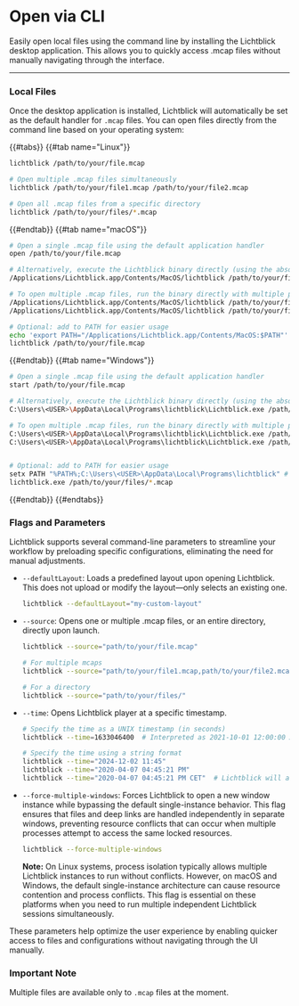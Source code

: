 # Open via CLI

Easily open local files using the command line by installing the Lichtblick desktop application. This allows you to quickly access .mcap files without manually navigating through the interface.

---

### Local Files

Once the desktop application is installed, Lichtblick will automatically be set as the default handler for `.mcap` files. You can open files directly from the command line based on your operating system:

{{#tabs}}
{{#tab name="Linux"}}

```sh
lichtblick /path/to/your/file.mcap

# Open multiple .mcap files simultaneously
lichtblick /path/to/your/file1.mcap /path/to/your/file2.mcap

# Open all .mcap files from a specific directory
lichtblick /path/to/your/files/*.mcap
```

{{#endtab}}
{{#tab name="macOS"}}

```sh
# Open a single .mcap file using the default application handler
open /path/to/your/file.mcap

# Alternatively, execute the Lichtblick binary directly (using the absolute path)
/Applications/Lichtblick.app/Contents/MacOS/lichtblick /path/to/your/file.mcap

# To open multiple .mcap files, run the binary directly with multiple paths or use a wildcard
/Applications/Lichtblick.app/Contents/MacOS/lichtblick /path/to/your/file1.mcap /path/to/your/file2.mcap
/Applications/Lichtblick.app/Contents/MacOS/lichtblick /path/to/your/files/*.mcap

# Optional: add to PATH for easier usage
echo 'export PATH="/Applications/Lichtblick.app/Contents/MacOS:$PATH"' >> ~/.zshrc && source ~/.zshrc
lichtblick /path/to/your/file.mcap
```

{{#endtab}}
{{#tab name="Windows"}}

```sh
# Open a single .mcap file using the default application handler
start /path/to/your/file.mcap

# Alternatively, execute the Lichtblick binary directly (using the absolute path)
C:\Users\<USER>\AppData\Local\Programs\lichtblick\Lichtblick.exe /path/to/your/file.mcap

# To open multiple .mcap files, run the binary directly with multiple paths or use a wildcard
C:\Users\<USER>\AppData\Local\Programs\lichtblick\Lichtblick.exe /path/to/your/file1.mcap /path/to/your/file2.mcap
C:\Users\<USER>\AppData\Local\Programs\lichtblick\Lichtblick.exe /path/to/your/files/*.mcap


# Optional: add to PATH for easier usage
setx PATH "%PATH%;C:\Users\<USER>\AppData\Local\Programs\lichtblick" # need to restart the terminal
lichtblick.exe /path/to/your/files/*.mcap
```

{{#endtab}}
{{#endtabs}}

### Flags and Parameters

Lichtblick supports several command-line parameters to streamline your workflow by preloading specific configurations, eliminating the need for manual adjustments.

- `--defaultLayout`: Loads a predefined layout upon opening Lichtblick. This does not upload or modify the layout—only selects an existing one.

  ```sh
  lichtblick --defaultLayout="my-custom-layout"
  ```

- `--source`: Opens one or multiple .mcap files, or an entire directory, directly upon launch.

  ```sh
  lichtblick --source="path/to/your/file.mcap"

  # For multiple mcaps
  lichtblick --source="path/to/your/file1.mcap,path/to/your/file2.mcap"

  # For a directory
  lichtblick --source="path/to/your/files/"
  ```

- `--time`: Opens Lichtblick player at a specific timestamp.

  ```sh
  # Specify the time as a UNIX timestamp (in seconds)
  lichtblick --time=1633046400  # Interpreted as 2021-10-01 12:00:00 AM UTC

  # Specify the time using a string format
  lichtblick --time="2024-12-02 11:45"
  lichtblick --time="2020-04-07 04:45:21 PM"
  lichtblick --time="2020-04-07 04:45:21 PM CET"  # Lichtblick will attempt to convert this to the timezone used in the MCAP file
  ```

- `--force-multiple-windows`: Forces Lichtblick to open a new window instance while bypassing the default single-instance behavior. This flag ensures that files and deep links are handled independently in separate windows, preventing resource conflicts that can occur when multiple processes attempt to access the same locked resources. 

  ```sh
  lichtblick --force-multiple-windows
  ```

  **Note:** On Linux systems, process isolation typically allows multiple Lichtblick instances to run without conflicts. However, on macOS and Windows, the default single-instance architecture can cause resource contention and process conflicts. This flag is essential on these platforms when you need to run multiple independent Lichtblick sessions simultaneously.


These parameters help optimize the user experience by enabling quicker access to files and configurations without navigating through the UI manually.

### Important Note

Multiple files are available only to `.mcap` files at the moment.
